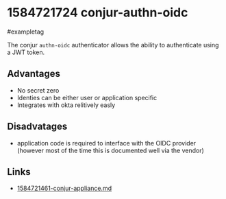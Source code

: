 # 1584721724 conjur-authn-oidc
#exampletag

The conjur `authn-oidc` authenticator allows the ability to authenticate using a JWT token.

## Advantages
- No secret zero
- Identies can be either user or application specific
- Integrates with okta relitively easly

## Disadvatages
- application code is required to interface with the OIDC provider (however most of the time this is documented well via the vendor)

## Links
- [1584721461-conjur-appliance.md](1584721461-conjur-appliance.md)
